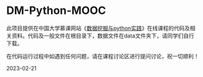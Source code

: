 # DM-Python-MOOC
此项目提供在中国大学慕课网站《[数据挖掘与python实践](https://www.icourse163.org/course/CUFE-1207262801)》在线课程的代码及相关资料。代码及一般文件在根目录下，数据文件在data文件夹下，请同学们自行下载。

在代码运行过程中如遇到任何问题，请在课程讨论区进行提问讨论，祝一切顺利！

2023-02-21
